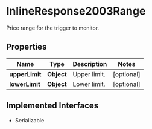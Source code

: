 

# InlineResponse2003Range

Price range for the trigger to monitor.

## Properties

Name | Type | Description | Notes
------------ | ------------- | ------------- | -------------
**upperLimit** | **Object** | Upper limit. |  [optional]
**lowerLimit** | **Object** | Lower limit. |  [optional]


## Implemented Interfaces

* Serializable


